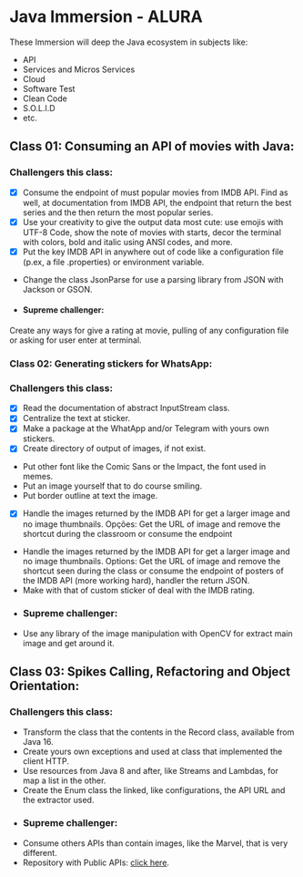 # Java Immersion - ALURA
 These Immersion will deep the Java ecosystem in subjects like:
 - API
 - Services and Micros Services
 - Cloud
 - Software Test
 - Clean Code
 - S.O.L.I.D 
 - etc.

## Class 01: Consuming an API of movies with Java:
### Challengers this class:

 - [x] Consume the endpoint of must popular movies from IMDB API. Find as well, 
at documentation from IMDB API, the endpoint that return the best series and the
then return the most popular series.
 - [x] Use your creativity to give the output data most cute: use emojis with UTF-8 Code, 
show the note of movies with starts, decor the terminal with colors, bold and italic
using ANSI codes, and more.
 - [x] Put the key IMDB API in anywhere out of code like a configuration file (p.ex, a file .properties)
or environment variable.
 - Change the class JsonParse for use a parsing library from JSON with Jackson or GSON.
 - #### Supreme challenger: 
 Create any ways for give a rating at movie, pulling of any configuration file or
 asking for user enter at terminal.
 
### Class 02: Generating stickers for WhatsApp:
### Challengers this class:
 - [x] Read the documentation of abstract InputStream class.
 - [x] Centralize the text at sticker.
 - [x] Make a package at the WhatApp and/or Telegram with yours own stickers.
 - [x] Create directory of output of images, if not exist.
 - Put other font like the Comic Sans or the Impact, the font used in memes.
 - Put an image yourself that to do course smiling.
 - Put border outline at text the image.
 - [x] Handle the images returned by the IMDB API for get a larger image and no image thumbnails.
Opções: Get the URL of image and remove the shortcut during the classroom or consume the endpoint
 - Handle the images returned by the IMDB API for get a larger image and no image thumbnails.
Options: Get the URL of image and remove the shortcut seen during the class or consume the endpoint
of posters of the IMDB API (more working hard), handler the return JSON.
 - Make with that of custom sticker of deal with the IMDB rating.
 - ### Supreme challenger:
 - Use any library of the image manipulation with OpenCV for extract main image and get around it.
## Class 03: Spikes Calling, Refactoring and Object Orientation:
### Challengers this class:
 - Transform the class that the contents in the Record class, available from Java 16.
 - Create yours own exceptions and used at class that implemented the client HTTP.
 - Use resources from Java 8 and after, like Streams and Lambdas, for map a list in the other.
 - Create the Enum class the linked, like configurations, the API URL and the extractor used.
 - ### Supreme challenger:
 - Consume others APIs than contain images, like the Marvel, that is very different.
 - Repository with Public APIs: [click here](https://github.com/public-apis/public-apis).